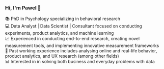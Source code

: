 ### Hi, I'm Pawel 👋

📚 PhD in Psychology specializing in behavioral research <br/>
💻 Data Analyst | Data Scientist | Consultant focused on conducting experiments, product analytics, and machine learning <br/>
📈 Experienced in conducting end-to-end research, creating novel measurement tools, and implementing innovative measurement frameworks
💼 Past working experience includes analysing online and real-life behavior, product analytics, and UX research (among other fields) <br/>
📊 Interested in in solving both business and everyday problems with data <br/>
